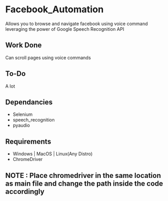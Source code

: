 # Facebook_Automation

Allows you to browse and navigate facebook using voice command leveraging the power of Google Speech Recognition API

## Work Done
Can scroll pages using voice commands

## To-Do
A lot

## Dependancies
- Selenium
- speech_recognition
- pyaudio

## Requirements
- Windows | MacOS | Linux(Any Distro)
- ChromeDriver

## NOTE : Place chromedriver in the same location as main file and change the path inside the code accordingly
